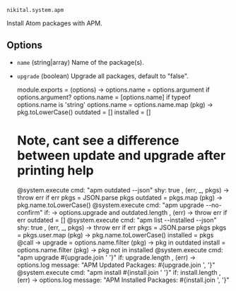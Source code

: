 
`nikital.system.apm`

Install Atom packages with APM.

## Options

*   `name` (string|array)
    Name of the package(s).
*   `upgrade` (boolean)
    Upgrade all packages, default to "false".

    module.exports = (options) ->
      options.name = options.argument if options.argument?
      options.name = [options.name] if typeof options.name is 'string'
      options.name = options.name.map (pkg) -> pkg.toLowerCase()
      outdated = []
      installed = []
      # Note, cant see a difference between update and upgrade after printing help
      @system.execute
        cmd: "apm outdated --json"
        shy: true
      , (err, _, pkgs) ->
        throw err if err
        pkgs = JSON.parse pkgs
        outdated = pkgs.map (pkg) -> pkg.name.toLowerCase()
      @system.execute
        cmd: "apm upgrade --no-confirm"
        if: -> options.upgrade and outdated.length
      , (err) ->
        throw err if err
        outdated = []
      @system.execute
        cmd: "apm list --installed --json"
        shy: true
      , (err, _, pkgs) ->
        throw err if err
        pkgs = JSON.parse pkgs
        pkgs = pkgs.user.map (pkg) -> pkg.name.toLowerCase()
        installed = pkgs
      @call ->
        upgrade = options.name.filter (pkg) -> pkg in outdated
        install = options.name.filter (pkg) -> pkg not in installed
        @system.execute
          cmd: "apm upgrade #{upgrade.join ' '}"
          if: upgrade.length
        , (err) ->
          options.log message: "APM Updated Packages: #{upgrade.join ', '}"
        @system.execute
          cmd: "apm install #{install.join ' '}"
          if: install.length
        , (err) ->
          options.log message: "APM Installed Packages: #{install.join ', '}"
